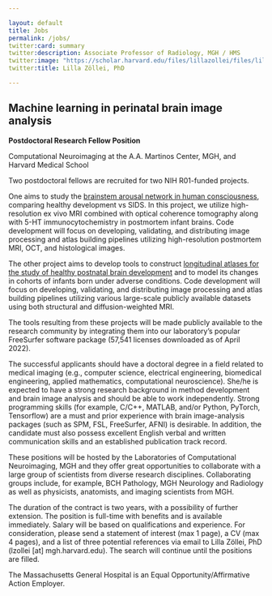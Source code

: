 ```yaml
---

layout: default
title: Jobs
permalink: /jobs/
twitter:card: summary
twitter:description: Associate Professor of Radiology, MGH / HMS
twitter:image: "https://scholar.harvard.edu/files/lillazollei/files/lillazollei.cr_.sm2_.jpg?m=1559666976"
twitter:title: Lilla Zöllei, PhD

---
```



## Machine learning in perinatal brain image analysis

**Postdoctoral Research Fellow Position**

Computational Neuroimaging at the A.A. Martinos Center, MGH, and Harvard
Medical School

Two postdoctoral fellows are recruited for two NIH R01-funded projects.

One aims to study the <u>brainstem arousal network in human
consciousness</u>, comparing healthy development vs SIDS. In this
project, we utilize high-resolution ex vivo MRI combined with optical
coherence tomography along with 5-HT immunocytochemistry in postmortem
infant brains. Code development will focus on developing, validating,
and distributing image processing and atlas building pipelines utilizing
high-resolution postmortem MRI, OCT, and histological images.

The other project aims to develop tools to construct <u>longitudinal atlases
for the study of healthy postnatal brain development</u> and to model
its changes in cohorts of infants born under adverse conditions. Code
development will focus on developing, validating, and distributing image
processing and atlas building pipelines utilizing various large-scale
publicly available datasets using both structural and diffusion-weighted
MRI.

The tools resulting from these projects will be made publicly available
to the research community by integrating them into our laboratory’s
popular FreeSurfer software package (57,541 licenses downloaded as of
April 2022).

The successful applicants should have a doctoral degree in a field
related to medical imaging (e.g., computer science, electrical
engineering, biomedical engineering, applied mathematics, computational
neuroscience). She/he is expected to have a strong research background
in method development and brain image analysis and should be able to
work independently. Strong programming skills (for example, C/C++,
MATLAB, and/or Python, PyTorch, Tensorflow) are a must and prior
experience with brain image-analysis packages (such as SPM, FSL,
FreeSurfer, AFNI) is desirable. In addition, the candidate must also
possess excellent English verbal and written communication skills and an
established publication track record.

These positions will be hosted by the Laboratories of Computational
Neuroimaging, MGH and they offer great opportunities to collaborate with
a large group of scientists from diverse research disciplines.
Collaborating groups include, for example, BCH Pathology, MGH Neurology
and Radiology as well as physicists, anatomists, and imaging scientists
from MGH.

The duration of the contract is two years, with a possibility of further
extension. The position is full-time with benefits and is available
immediately. Salary will be based on qualifications and experience. For
consideration, please send a statement of interest (max 1 page), a CV
(max 4 pages), and a list of three potential references via email to
Lilla Zöllei, PhD (lzollei \[at\] mgh.harvard.edu). The search will
continue until the positions are filled.

The Massachusetts General Hospital is an Equal Opportunity/Affirmative
Action Employer.

 



